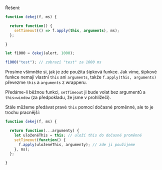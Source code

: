 Řešení:

```js run demo
function čekej(f, ms) {

  return function() {
    setTimeout(() => f.apply(this, arguments), ms);
  };

}

let f1000 = čekej(alert, 1000);

f1000("test"); // zobrazí "test" za 1000 ms
```

Prosíme všimněte si, jak je zde použita šipková funkce. Jak víme, šipkové funkce nemají vlastní `this` ani `arguments`, takže `f.apply(this, arguments)` převezme `this` a `arguments` z wrapperu.

Předáme-li běžnou funkci, `setTimeout` ji bude volat bez argumentů a `this=window` (za předpokladu, že jsme v prohlížeči).

Stále můžeme předávat pravé `this` pomocí dočasné proměnné, ale to je trochu pracnější:

```js
function čekej(f, ms) {

  return function(...argumenty) {
    let uloženéThis = this; // uloží this do dočasné proměnné
    setTimeout(function() {
      f.apply(uloženéThis, argumenty); // zde ji použijeme
    }, ms);
  };

}
```
